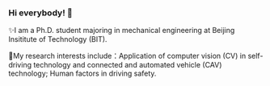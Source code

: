 ### Hi everybody! 👋

<!--
**jianshijim/jianshijim** is a ✨ _special_ ✨ repository because its `README.md` (this file) appears on your GitHub profile.

Here are some ideas to get you started:

- 🔭 I’m currently working on ...
- 🌱 I’m currently learning ...
- 👯 I’m looking to collaborate on ...
- 🤔 I’m looking for help with ...
- 💬 Ask me about ...
- 📫 How to reach me: ...
- 😄 Pronouns: ...
- ⚡ Fun fact: ...
-->
✨I am a Ph.D. student majoring in mechanical engineering at Beijing Insititute of Technology (BIT).

🔭My research interests include：Application of computer vision (CV) in self-driving technology and connected and automated vehicle (CAV) technology; Human factors in driving safety.
